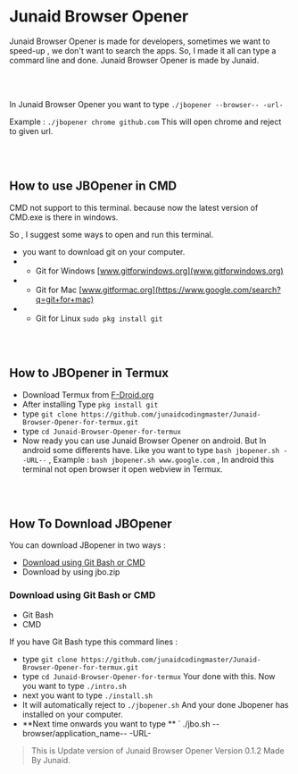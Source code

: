 # Junaid Browser Opener
Junaid Browser Opener is made for developers, sometimes we want to speed-up , we don't want to search the apps. So, I made it all can type a commard line and done. Junaid Browser Opener is made by Junaid.

<br></br>

In Junaid Browser Opener you want to type ` ./jbopener --browser-- -url- `

Example : ` ./jbopener chrome github.com ` This will open chrome and reject to given url.

<br></br>

## How to use JBOpener in CMD
CMD not support to this terminal.
because now the latest version of CMD.exe is there in windows.

So , I suggest some ways to open and run this terminal.
- you want to download git on your computer.
- - Git for Windows [www.gitforwindows.org](www.gitforwindows.org)
- - Git for Mac [www.gitformac.org](https://www.google.com/search?q=git+for+mac)
- - Git for Linux ` sudo pkg install git `

<br></br>

## How to JBOpener in Termux
- Download Termux from [F-Droid.org](https://f-droid.org/packages/com.termux/)
- After installing Type ` pkg install git ` 
- type ` git clone https://github.com/junaidcodingmaster/Junaid-Browser-Opener-for-termux.git `
- type ` cd Junaid-Browser-Opener-for-termux `
- Now ready you can use Junaid Browser Opener on android.
But In android some differents have. Like you want to type ` bash jbopener.sh --URL-- ` , 
Example : ` bash jbopener.sh www.google.com ` , In android this terminal not open browser it open webview in Termux.

<br></br>

## How To Download JBOpener 
You can download JBopener in two ways :
- [Download using Git Bash or CMD](#download-using-git-bash-or-cmd)
- Download by using jbo.zip

### Download using Git Bash or CMD
- Git Bash
- CMD

If you have Git Bash type this commard lines :
- type ` git clone https://github.com/junaidcodingmaster/Junaid-Browser-Opener-for-termux.git `
- type ` cd Junaid-Browser-Opener-for-termux `
Your done with this. Now you want to type ` ./intro.sh `
- next you want to type ` ./install.sh `
- It will automatically reject to ` ./jbopener.sh `
And your done Jbopener has installed on your computer.
- **Next time onwards you want to type ** ` ./jbo.sh --browser/application_name-- -URL-

> This is Update version of Junaid Browser Opener
> Version 0.1.2
> Made By Junaid.

